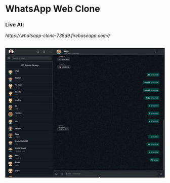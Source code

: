 <h1>WhatsApp Web Clone</h1>

<h3>Live At:</h3>
<em>https://whatsapp-clone-738d9.firebaseapp.com//</em> 
 <br><br/>

![](Demo.gif)
